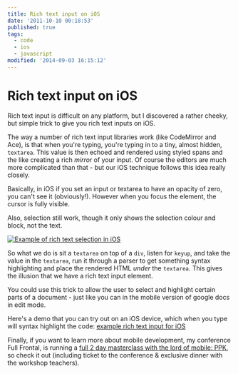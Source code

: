 ```yaml
---
title: Rich text input on iOS
date: '2011-10-10 00:18:53'
published: true
tags:
  - code
  - ios
  - javascript
modified: '2014-09-03 16:15:12'
---
```

# Rich text input on iOS

Rich text input is difficult on any platform, but I discovered a rather cheeky, but simple trick to give you rich text inputs on iOS.

<!--more-->

The way a number of rich text input libraries work (like CodeMirror and Ace), is that when you're typing, you're typing in to a tiny, almost hidden, `textarea`. This value is then echoed and rendered using styled spans and the like creating a rich *mirror* of your input. Of course the editors are much more complicated than that - but our iOS technique follows this idea really closely.

Basically, in iOS if you set an input or textarea to have an opacity of zero, you can't see it (obviously!). However when you focus the element, the cursor is fully visible.

Also, selection still work, though it only shows the selection colour and block, not the text.

<a href="http://jsbin.com/egulam/33"><img src="/images/iphone-selection.png" alt="Example of rich text selection in iOS" style="max-width: 100%; margin: 0 auto; display: block;"></a>

So what we do is sit a `textarea` on top of a `div`, listen for `keyup`, and take the value in the `textarea`, run it through a parser to get something syntax highlighting and place the rendered HTML *under* the `textarea`. This gives the illusion that we have a rich text input element.

You could use this trick to allow the user to select and highlight certain parts of a document - just like you can in the mobile version of google docs in edit mode.

Here's a demo that you can try out on an iOS device, which when you type will syntax highlight the code: [example rich text input for iOS](http://jsbin.com/egulam/33)

Finally, if you want to learn more about mobile development, my conference Full Frontal, is running a [full 2 day masterclass with the lord of mobile: PPK](http://2011.full-frontal.org/workshops#mobilism), so check it out (including ticket to the conference & exclusive dinner with the workshop teachers).
